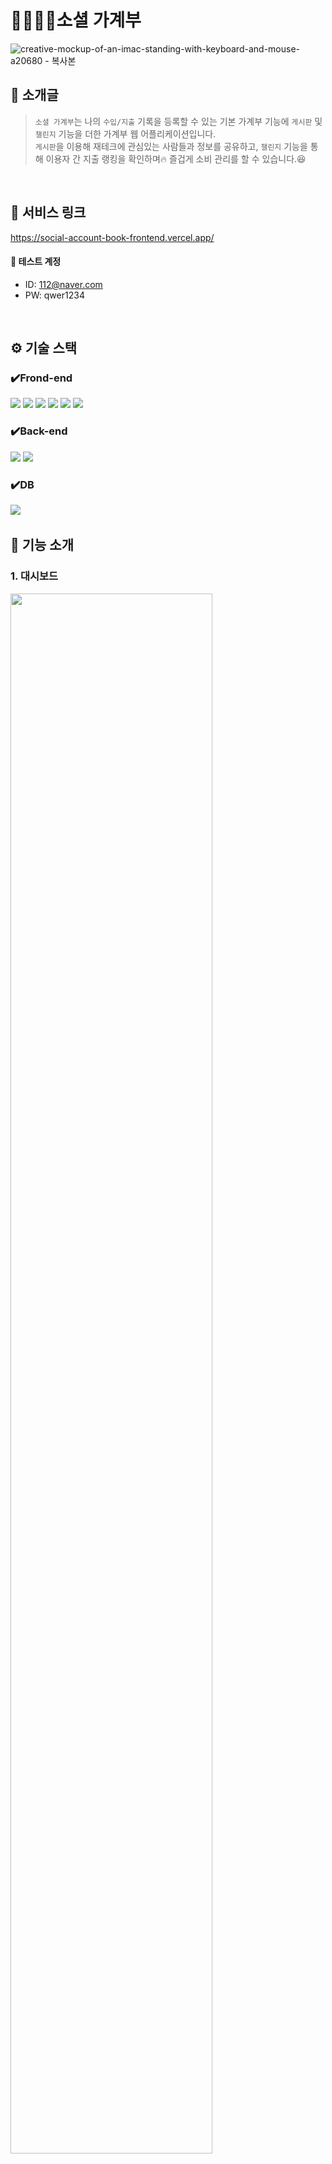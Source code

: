 # 👨‍👨‍👦‍👦소셜 가계부
![creative-mockup-of-an-imac-standing-with-keyboard-and-mouse-a20680 - 복사본](https://github.com/Yoonyesol/Web-Social-Account-Book/assets/51500821/aa68b0d1-4f51-43f7-ac1b-f96cfbb70a37)

## 👀 소개글
> `소셜 가계부`는 나의 `수입/지출` 기록을 등록할 수 있는 기본 가계부 기능에 `게시판` 및 `챌린지` 기능을 더한 가계부 웹 어플리케이션입니다.   
> `게시판`을 이용해 재테크에 관심있는 사람들과 정보를 공유하고, `챌린지` 기능을 통해 이용자 간 지출 랭킹을 확인하며🔥 즐겁게 소비 관리를 할 수 있습니다.😆
​

<br/>


## 🚖 서비스 링크
https://social-account-book-frontend.vercel.app/
#### 🔐 테스트 계정
- ID: 112@naver.com
- PW: qwer1234


<br/>


## ⚙️ 기술 스택
### ✔️Frond-end
<img src="https://img.shields.io/badge/javascript-F7DF1E?style=for-the-badge&logo=javascript&logoColor=black"> <img src="https://img.shields.io/badge/React-61DAFB?style=for-the-badge&logo=React&logoColor=black"> <img src="https://img.shields.io/badge/html5-E34F26?style=for-the-badge&logo=html5&logoColor=white"> <img src="https://img.shields.io/badge/css3-1572B6?style=for-the-badge&logo=css3&logoColor=white"> <img src="https://img.shields.io/badge/Redux-764ABC?style=for-the-badge&logo=Redux&logoColor=white"> <img src="https://img.shields.io/badge/styledcomponents-DB7093?style=for-the-badge&logo=styledcomponents&logoColor=white">

### ✔️Back-end
<img src="https://img.shields.io/badge/nodedotjs-339933?style=for-the-badge&logo=nodedotjs&logoColor=white"> <img src="https://img.shields.io/badge/express-000000?style=for-the-badge&logo=express&logoColor=white">

### ✔️DB
<img src="https://img.shields.io/badge/​mongodb-47A248?style=for-the-badge&logo=mongodb&logoColor=white">
​

<br/>


## 🔮 기능 소개
### 1. 대시보드
<img src="https://github.com/Yoonyesol/Web-Social-Account-Book-frontend/assets/51500821/7165f181-e88e-4b60-aec7-8853711bd37b"  width="80%"/><br/> 
- 이번 달 예산, 총 지출, 총 수입을 확인할 수 있습니다.
- 지출 카테고리를 분석하여 원형 그래프 형식으로 제공합니다. 이번 달에 가장 많은 지출이 발생한 카테고리도 확인할 수 있습니다.
- 최근 1년 간 지출 기록을 그래프로 볼 수 있습니다. 전월 대비 금월의 지출 퍼센테이지(%)도 체크할 수 있습니다.
- 공감🧡을 누른 게시판 글을 모아서 볼 수 있습니다.
- 기본 정보(이름, 이메일)를 확인 가능한 설정 페이지로 바로 이동 가능합니다. 

### 2. 가계부
<img src="https://github.com/Yoonyesol/Web-Social-Account-Book-frontend/assets/51500821/9d8e6dc5-9c87-4c05-95e5-41302bbd36f5"  width="80%"/><br/> 
<img src="https://github.com/Yoonyesol/Web-Social-Account-Book-frontend/assets/51500821/7ea265c8-9463-4948-a271-4f0bdd4e0ec8"  width="80%"/><br/> 
- 나의 `수입/지출` 기록을 통해 돈의 흐름을 파악할 수 있습니다.
- 예산 수정 기능을 통해 이번 달 예산을 지정할 수 있습니다.

### 3. 챌린지
<img src="https://github.com/Yoonyesol/Web-Social-Account-Book-frontend/assets/51500821/ef8000a4-23e9-4de2-a06a-829282a8ba76"  width="80%"/><br/> 
- 매월 `예산 대비 지출`을 계산하여 전체 유저의 랭킹을 매깁니다.
- 비슷한 예산(±10%)을 가진 사용자들끼리의 지출 랭킹도 확인할 수 있습니다.
- 단, 이번 달 설정한 예산이 0원인 경우, 랭킹 서비스가 제공되지 않습니다!

### 4. 게시판
<img src="https://github.com/Yoonyesol/Web-Social-Account-Book-frontend/assets/51500821/770da358-a339-4fb7-885d-03049a53b67b"  width="80%"/><br/> 
- 게시판에 다른 사용자들과 공유하고 싶은 글을 등록할 수 있습니다.
- 게시글에 댓글을 달고 `공감` 버튼을 누를 수 있습니다.
- 얼마나 많은 사용자가 글을 조회했는지, `조회수`를 확인 가능합니다.
- 게시글을 작성한 유저가 아니라면 게시글을 수정 및 삭제할 수 없습니다.

### 5. 내 정보
<img src="https://github.com/Yoonyesol/Web-Social-Account-Book-frontend/assets/51500821/b885ab45-74d4-4ebb-b121-20a02094865f"  width="80%"/><br/> 
- 내 정보 페이지에서는 나의 정보(`이메일`, `이름`)을 확인할 수 있습니다.


<br/>


## 🎢 개발 기록
- **1차 개발** (2022.03.20 ~ 2022.06.06)
    - 프론트엔드 대시보드, 가계부, 게시판, 내 정보 페이지 및 핵심 CRUD 구현(백엔드와 연동x, 더미데이터 사용)
    - 스프링부트와 연동해 소셜 로그인 구현
    - node.js, socket.io 사용해 1:1 및 다대다 채팅 기능 구현

- **2차 개발** (2023.09.13 ~ 2024.03.15)
    - 불필요한 코드 정리 및 반복되는 코드 리팩토링
    - 폴더 구조 명시적으로 수정 (각 페이지마다 필요한 컴포넌트를 저장하도록 폴더 생성)
    - `ExpressJS`, `Node.js` 이용한 백엔드 API 개발 및 `MongoDB`를 이용한 NoSQL DB 구축
    - 프론트에서 `Axios`를 이용해 백엔드 API와 통신하여 사용자 데이터를 저장하고 불러오거나 수정, 삭제하도록 기능 구현 
    - 프론트엔드 대시보드, 가계부, 게시판, 챌린지, 내 정보 페이지 및 핵심 CRUD 구현 및 이전 페이지 전체적인 디자인 수정, 더미데이터 삭제
    - `Redux`를 이용해 프로젝트 전반에 필요한 데이터 전역 관리
    - `JWT`를 이용한 로그인, 회원가입 기능 구현
    - 스프링부트 소셜 로그인 구현 및 node.js 사용한 채팅 기능 삭제
    - 프론트: `vercel`, 백엔드: `Koyeb`을 이용한 배포
    - `CSS Media Query`를 이용해 페이지 모바일-태블릿-PC 모든 기기의 viewport와 호환 가능한 반응형 디자인 완성

- **3차 개발** (2024.03.15 ~ 진행중)
    - 반복되는 코드를 통합하는 리팩토링 진행중
    - JavaSctipt -> TypeScript 마이그레이션 진행중

<br/>


## 🔗 블로그
개발 기록을 남긴 블로그 링크: https://tinyurl.com/29vmsshy

<br/>


## 🙋‍♀️ 배운 점
#### 1차 개발
* API 사용 없이 리액트만을 이용한 CRUD 구현 방법을 익혔습니다.
* `node.js`, `socket.io`를 사용해 채팅 기능을 구현하는 법을 익혔습니다.

#### 2차 개발
* `ExpressJS`와 `Node.js`, `MongoDB`를 이용해 백엔드를 직접 구축해 보는 기회를 가졌습니다.
  * 프론트 개발자로서 백엔드 제작은 메인이 아니었지만 직접 하나의 프로젝트를 완성해 보는 과정에서 **데이터의 전송 방식이나 데이터 흐름** 등을 익힐 수 있는 시간이었습니다.
* api를 직접 만들어 보며 endpoint에 대한 개념을 익혔습니다. 또한 해당 api 엔드포인트에 접근해 `Axios`를 이용하여 데이터를 프론트엔드로 가져오거나 백엔드로 보내는 방식을 익혔습니다.
* 상태 관리 라이브러리 `Redux`를 공부하여 직접 프로젝트에서 적용해 보았습니다.
  * `dispatch`를 이용해 저장소 데이터를 수정했습니다. 
  * `useSelector`를 이용해 직접 저장소에서 데이터를 꺼내오는 방식으로 데이터를 전역적으로 관리하였습니다.
  * 이를 통해 1차 개발에서 발생했던 props drilling 현상을 제거할 수 있었습니다.

<br/>


## 🚩 개선점
#### 1차 개발
* 서버 구현 실패 👉 node.js를 이용한 서버 개발 또는 🔥Firebase를 사용해 백엔드 구현보다 프론트엔드에 집중하기
* 코드의 중복이 많고 효율이 떨어지는 코드가 다수 존재한다. 👉 코드 리팩토링
* 초기 구상했던 기능을 넣지 못했다. 👉 친구 초대 기능 혹은 아예 기능을 빼기 / 수입지출 캘린더

#### 2차 개발 (추후 개발할 기능)
* 중복되는 코드 제거 및 리팩토링
* TS 마이그레이션
* 데이터 패치 실패 시 로딩 강제 종료 구현 (현재는 정상적으로 데이터를 가져올 때까지 계속 로딩이 돌아감)
* 회원정보 수정 기능 (유저의 비밀번호, 이름 변경이 가능하도록 수정)
* 회원가입 시 이메일 인증
* 회원탈퇴 기능
* 가계부 캘린더
* 가계부 카테고리 직접 추가 및 수정, 삭제 기능
* 챌린지 이메일 공개 여부 사용자가 직접 선택할 수 있도록 기능 추가
* 유저 간 채팅 기능 추가 (기존 채팅 코드 재활용)
* 커뮤니티 게시글 검색 기능
* 커뮤니티 카테고리별/사용자별 게시글 모아보기 기능
* 커뮤니티 대댓글 기능
